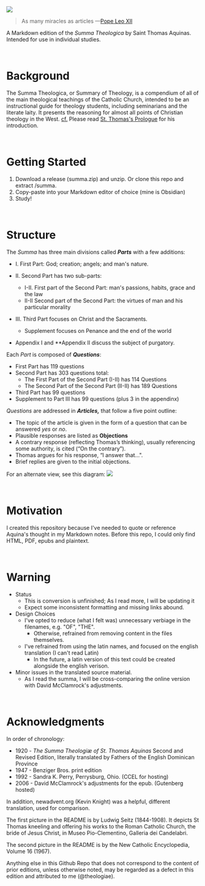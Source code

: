 
<img src='https://i.imgur.com/eDlw4Lc.png?' />

> As many miracles as articles —[Pope Leo XII](https://en.wikipedia.org/wiki/Summa_Theologica#Reception)

A Markdown edition of the *Summa Theologica* by Saint Thomas Aquinas. Intended for use in individual studies. 

<br>

# Background
The Summa Theologica, or Summary of Theology, is a compendium of all of the main theological teachings of the Catholic Church, intended to be an instructional guide for theology students, including seminarians and the literate laity. It presents the reasoning for almost all points of Christian theology in the West. [cf.](https://en.wikipedia.org/wiki/Summa_Theologica) Please read [St. Thomas's Prologue](./dist/Prologue.md) for his introduction.

<br>

# Getting Started

1. Download a release (summa.zip) and unzip. Or clone this repo and extract /summa.
2. Copy-paste into your Markdown editor of choice (mine is Obsidian)
3. Study!

<br>

# Structure

The _Summa_ has three main divisions called **_Parts_** with a few additions:

- I. First Part: God; creation; angels; and man's nature.

- II. Second Part has two sub-parts:
    - I-II. First part of the Second Part:  man's passions, habits, grace and the law
    - II-II Second part of the Second Part: the virtues of man and his particular morality

- III. Third Part focuses on Christ and the Sacraments.
    - Supplement focuses on Penance and the end of the world

- Appendix I and **Appendix II discuss the subject of purgatory.

Each _Part_ is composed of **_Questions_**:

- First Part has 119 questions
- Second Part has 303 questions total:
    - The First Part of the Second Part (I-II) has 114 Questions
    - The Second Part of the Second Part (II-II) has 189 Questions
- Third Part has 99 questions
- Supplement to Part III has 99 questions (plus 3 in the appendinx)

_Questions_ are addressed in **_Articles,_** that follow a five point outline:

- The topic of the article is given in the form of a question that can be answered *yes* or *no*.
- Plausible responses are listed as **Objections**
- A contrary response (reflecting Thomas’s thinking), usually referencing some authority, is cited (“On the contrary”).
- Thomas argues for his response, “I answer that...".
- Brief replies are given to the initial objections.

For an alternate view, see this diagram:
<img src='https://i.imgur.com/Pj0Wxru.jpeg' />

<br>


# Motivation
I created this repository because I've needed to quote or reference Aquina's thought in my Markdown notes. Before this repo, I could only find HTML, PDF, epubs and plaintext. 

<br>

# Warning
- Status
    - This is conversion is unfinished; As I read more, I will be updating it
    - Expect some inconsistent formatting and missing links abound.
- Design Choices
    - I've opted to reduce (what I felt was) unnecessary verbiage in the filenames, e.g. "OF", "THE".
        - Otherwise, refrained from removing content in the files themselves. 
    - I've refrained from using the latin names, and focused on the english translation (I can't read Latin)
        - In the future, a latin version of this text could be created alongside the english verison.
- Minor issues in the translated source material.
   - As I read the summa, I will be cross-comparing the online version with David McClamrock's adjustments.

<br>

# Acknowledgments
In order of chronology:
* 1920 - _The Summa Theologiæ of St. Thomas Aquinas_ Second and Revised Edition, literally translated by Fathers of the English Dominican Province  
* 1947 - Benziger Bros. print edition
* 1992 - Sandra K. Perry, Perrysburg, Ohio. (CCEL for hosting)
* 2006 - David McClamrock's adjustments for the epub. (Gutenberg hosted)

In addition, newadvent.org (Kevin Knight) was a helpful, different translation, used for comparison.

The first picture in the README is by Ludwig Seitz (1844-1908). It depicts St Thomas kneeling and offering his works to the Roman Catholic Church, the bride of Jesus Christ, in Museo Pio-Clementino, Galleria dei Candelabri.

The second picture in the README is by the New Catholic Encyclopedia, Volume 16 (1967).

Anything else in this Github Repo that does not correspond to the content of prior editions, unless otherwise noted, may be regarded as a defect in this edition and attributed to me (@theologiae).